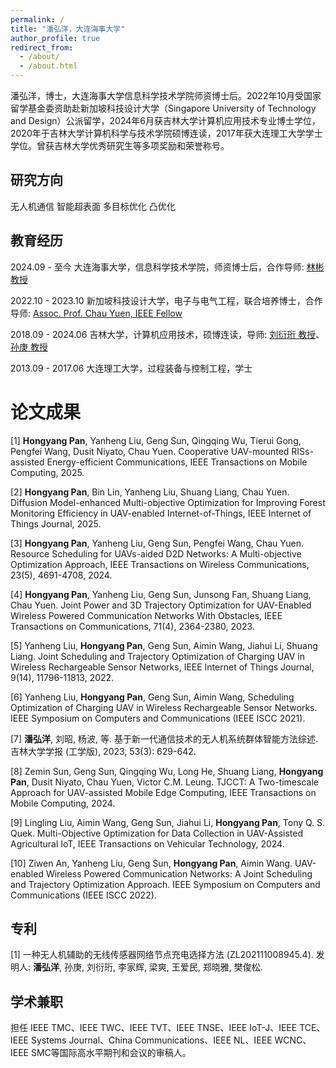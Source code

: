 ```yaml
---
permalink: /
title: "潘弘洋，大连海事大学"
author_profile: true
redirect_from: 
  - /about/
  - /about.html
---
```


潘弘洋，博士，大连海事大学信息科学技术学院师资博士后。2022年10月受国家留学基金委资助赴新加坡科技设计大学（Singapore University of Technology and Design）公派留学，2024年6月获吉林大学计算机应用技术专业博士学位，2020年于吉林大学计算机科学与技术学院硕博连读，2017年获大连理工大学学士学位。曾获吉林大学优秀研究生等多项奖励和荣誉称号。

研究方向
------
无人机通信
智能超表面
多目标优化
凸优化


教育经历
------
2024.09 - 至今 大连海事大学，信息科学技术学院，师资博士后，合作导师: [林彬 教授](https://ist.dlmu.edu.cn/professor/linbin.html)

2022.10 - 2023.10 新加坡科技设计大学，电子与电气工程，联合培养博士，合作导师: [Assoc. Prof. Chau Yuen, IEEE Fellow](https://dr.ntu.edu.sg/cris/rp/rp02157/selectedPublications.html)

2018.09 - 2024.06 吉林大学，计算机应用技术，硕博连读，导师: [刘衍珩 教授](https://ccst.jlu.edu.cn/info/1200/17274.htm)、[孙庚 教授](https://sungeng207.github.io/)

2013.09 - 2017.06 大连理工大学，过程装备与控制工程，学士 

论文成果
======
[1] **Hongyang Pan**, Yanheng Liu, Geng Sun, Qingqing Wu, Tierui Gong, Pengfei Wang, Dusit Niyato, Chau Yuen. Cooperative UAV-mounted RISs-assisted Energy-efficient Communications, IEEE Transactions on Mobile Computing, 2025.

[2] **Hongyang Pan**, Bin Lin, Yanheng Liu, Shuang Liang, Chau Yuen. Diffusion Model-enhanced Multi-objective Optimization for Improving Forest Monitoring Efficiency in UAV-enabled Internet-of-Things, IEEE Internet of Things Journal, 2025.

[3] **Hongyang Pan**, Yanheng Liu, Geng Sun, Pengfei Wang, Chau Yuen. Resource Scheduling for UAVs-aided D2D Networks: A Multi-objective Optimization Approach, IEEE Transactions on Wireless Communications, 23(5), 4691-4708, 2024.

[4] **Hongyang Pan**, Yanheng Liu, Geng Sun, Junsong Fan, Shuang Liang, Chau Yuen. Joint Power and 3D Trajectory Optimization for UAV-Enabled Wireless Powered Communication Networks With Obstacles, IEEE Transactions on Communications, 71(4), 2364-2380, 2023.

[5] Yanheng Liu, **Hongyang Pan**, Geng Sun, Aimin Wang, Jiahui Li, Shuang Liang. Joint Scheduling and Trajectory Optimization of Charging UAV in Wireless Rechargeable Sensor Networks, IEEE Internet of Things Journal, 9(14), 11796-11813, 2022.

[6] Yanheng Liu, **Hongyang Pan**, Geng Sun, Aimin Wang, Scheduling Optimization of Charging UAV in Wireless Rechargeable Sensor Networks. IEEE Symposium on Computers and Communications (IEEE ISCC 2021).

[7] **潘弘洋**, 刘昭, 杨波, 等. 基于新一代通信技术的无人机系统群体智能方法综述. 吉林大学学报 (工学版), 2023, 53(3): 629-642.

[8] Zemin Sun, Geng Sun, Qingqing Wu, Long He, Shuang Liang, **Hongyang Pan**, Dusit Niyato, Chau Yuen, Victor C.M. Leung. TJCCT: A Two-timescale Approach for UAV-assisted Mobile Edge Computing, IEEE Transactions on Mobile Computing, 2024.

[9] Lingling Liu, Aimin Wang, Geng Sun, Jiahui Li, **Hongyang Pan**, Tony Q. S. Quek. Multi-Objective Optimization for Data Collection in UAV-Assisted Agricultural IoT, IEEE Transactions on Vehicular Technology, 2024.

[10] Ziwen An, Yanheng Liu, Geng Sun, **Hongyang Pan**, Aimin Wang. UAV-enabled Wireless Powered Communication Networks: A Joint Scheduling and Trajectory Optimization Approach. IEEE Symposium on Computers and Communications (IEEE ISCC 2022).

专利
------
[1] 一种无人机辅助的无线传感器网络节点充电选择方法 (ZL202111008945.4). 发明人: **潘弘洋**, 孙庚, 刘衍珩, 李家辉, 梁爽, 王爱民, 郑晓雅, 樊俊松. 

学术兼职
------
担任 IEEE TMC、IEEE TWC、IEEE TVT、IEEE TNSE、IEEE IoT-J、IEEE TCE、IEEE Systems Journal、China Communications、IEEE NL、IEEE WCNC、IEEE SMC等国际高水平期刊和会议的审稿人。

